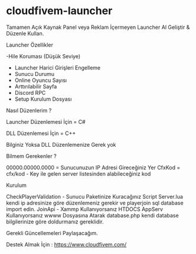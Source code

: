 # cloudfivem-launcher
Tamamen Açık Kaynak Panel veya Reklam İçermeyen Launcher Al Geliştir &amp; Düzenle Kullan.

Launcher Özellikler

-Hile Koruması (Düşük Seviye)
- Launcher Harici Girişleri Engelleme
- Sunucu Durumu 
- Online Oyuncu Sayısı
- Arttırılabilir Sayfa
- Discord RPC
- Setup Kurulum Dosyası

Nasıl Düzenlerim ?

Launcher Düzenlemesi İçin = C#

DLL Düzenlemesi İçin = C++ 

Bilginiz Yoksa DLL Düzenlemenize Gerek yok 

Bilmem Gerekenler ?

00000.00000.0000 = Sunucunuzun IP Adresi Gireceğiniz Yer
CfxKod = cfx/kod - Key ile gelen server listesinden alabileceğiniz kod

Kurulum

CheckPlayerValidation - Sunucu Paketinize Kuracağınız Script Server.lua kendi ip adresinize göre düzenlemeniz gerekir ve playerjoin sql database import edin.
JoinApi - Xammp Kullanıyorsanız HTDOCS AppServ Kullanıyorsanız wwww Dosyasına Atarak database.php kendi database bilgilerinize göre doldurmanız gereklidir.

Gerekli Güncellemeleri Paylaşacağım.

Destek Almak İçin : https://www.cloudfivem.com/

